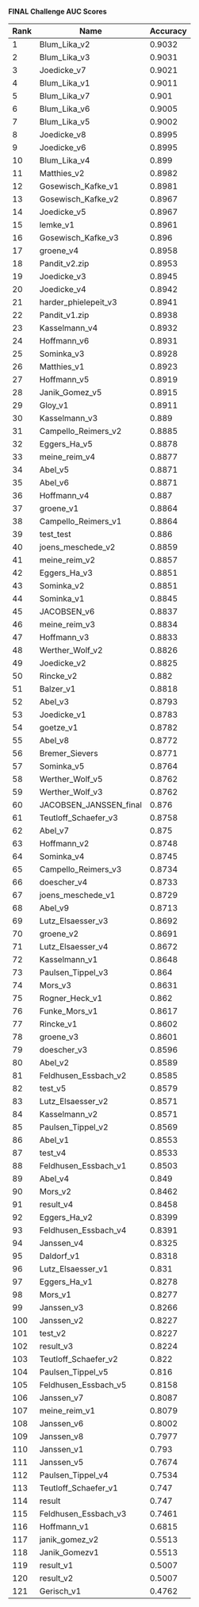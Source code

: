 **FINAL Challenge AUC Scores**


|Rank|Name|Accuracy|
|----|-----|---|
|1|Blum_Lika_v2|0.9032| 
|2|Blum_Lika_v3|0.9031| 
|3|Joedicke_v7|0.9021| 
|4|Blum_Lika_v1|0.9011| 
|5|Blum_Lika_v7|0.901| 
|6|Blum_Lika_v6|0.9005| 
|7|Blum_Lika_v5|0.9002| 
|8|Joedicke_v8|0.8995| 
|9|Joedicke_v6|0.8995| 
|10|Blum_Lika_v4|0.899| 
|11|Matthies_v2|0.8982| 
|12|Gosewisch_Kafke_v1|0.8981| 
|13|Gosewisch_Kafke_v2|0.8967| 
|14|Joedicke_v5|0.8967| 
|15|lemke_v1|0.8961| 
|16|Gosewisch_Kafke_v3|0.896| 
|17|groene_v4|0.8958| 
|18|Pandit_v2.zip|0.8953| 
|19|Joedicke_v3|0.8945| 
|20|Joedicke_v4|0.8942| 
|21|harder_phielepeit_v3|0.8941| 
|22|Pandit_v1.zip|0.8938| 
|23|Kasselmann_v4|0.8932| 
|24|Hoffmann_v6|0.8931| 
|25|Sominka_v3|0.8928| 
|26|Matthies_v1|0.8923| 
|27|Hoffmann_v5|0.8919| 
|28|Janik_Gomez_v5|0.8915| 
|29|Gloy_v1|0.8911| 
|30|Kasselmann_v3|0.889| 
|31|Campello_Reimers_v2|0.8885| 
|32|Eggers_Ha_v5|0.8878| 
|33|meine_reim_v4|0.8877| 
|34|Abel_v5|0.8871| 
|35|Abel_v6|0.8871| 
|36|Hoffmann_v4|0.887| 
|37|groene_v1|0.8864| 
|38|Campello_Reimers_v1|0.8864| 
|39|test_test|0.886| 
|40|joens_meschede_v2|0.8859| 
|41|meine_reim_v2|0.8857| 
|42|Eggers_Ha_v3|0.8851| 
|43|Sominka_v2|0.8851| 
|44|Sominka_v1|0.8845| 
|45|JACOBSEN_v6|0.8837| 
|46|meine_reim_v3|0.8834| 
|47|Hoffmann_v3|0.8833| 
|48|Werther_Wolf_v2|0.8826| 
|49|Joedicke_v2|0.8825| 
|50|Rincke_v2|0.882| 
|51|Balzer_v1|0.8818| 
|52|Abel_v3|0.8793| 
|53|Joedicke_v1|0.8783| 
|54|goetze_v1|0.8782| 
|55|Abel_v8|0.8772| 
|56|Bremer_Sievers|0.8771| 
|57|Sominka_v5|0.8764| 
|58|Werther_Wolf_v5|0.8762| 
|59|Werther_Wolf_v3|0.8762| 
|60|JACOBSEN_JANSSEN_final|0.876| 
|61|Teutloff_Schaefer_v3|0.8758| 
|62|Abel_v7|0.875| 
|63|Hoffmann_v2|0.8748| 
|64|Sominka_v4|0.8745| 
|65|Campello_Reimers_v3|0.8734| 
|66|doescher_v4|0.8733| 
|67|joens_meschede_v1|0.8729| 
|68|Abel_v9|0.8713| 
|69|Lutz_Elsaesser_v3|0.8692| 
|70|groene_v2|0.8691| 
|71|Lutz_Elsaesser_v4|0.8672| 
|72|Kasselmann_v1|0.8648| 
|73|Paulsen_Tippel_v3|0.864| 
|74|Mors_v3|0.8631| 
|75|Rogner_Heck_v1|0.862| 
|76|Funke_Mors_v1|0.8617| 
|77|Rincke_v1|0.8602| 
|78|groene_v3|0.8601| 
|79|doescher_v3|0.8596| 
|80|Abel_v2|0.8589| 
|81|Feldhusen_Essbach_v2|0.8585| 
|82|test_v5|0.8579| 
|83|Lutz_Elsaesser_v2|0.8571| 
|84|Kasselmann_v2|0.8571| 
|85|Paulsen_Tippel_v2|0.8569| 
|86|Abel_v1|0.8553| 
|87|test_v4|0.8533| 
|88|Feldhusen_Essbach_v1|0.8503| 
|89|Abel_v4|0.849| 
|90|Mors_v2|0.8462| 
|91|result_v4|0.8458| 
|92|Eggers_Ha_v2|0.8399| 
|93|Feldhusen_Essbach_v4|0.8391| 
|94|Janssen_v4|0.8325| 
|95|Daldorf_v1|0.8318| 
|96|Lutz_Elsaesser_v1|0.831| 
|97|Eggers_Ha_v1|0.8278| 
|98|Mors_v1|0.8277| 
|99|Janssen_v3|0.8266| 
|100|Janssen_v2|0.8227| 
|101|test_v2|0.8227| 
|102|result_v3|0.8224| 
|103|Teutloff_Schaefer_v2|0.822| 
|104|Paulsen_Tippel_v5|0.816| 
|105|Feldhusen_Essbach_v5|0.8158| 
|106|Janssen_v7|0.8087| 
|107|meine_reim_v1|0.8079| 
|108|Janssen_v6|0.8002| 
|109|Janssen_v8|0.7977| 
|110|Janssen_v1|0.793| 
|111|Janssen_v5|0.7674| 
|112|Paulsen_Tippel_v4|0.7534| 
|113|Teutloff_Schaefer_v1|0.747| 
|114|result|0.747| 
|115|Feldhusen_Essbach_v3|0.7461| 
|116|Hoffmann_v1|0.6815| 
|117|janik_gomez_v2|0.5513| 
|118|Janik_Gomezv1|0.5513| 
|119|result_v1|0.5007| 
|120|result_v2|0.5007| 
|121|Gerisch_v1|0.4762| 
